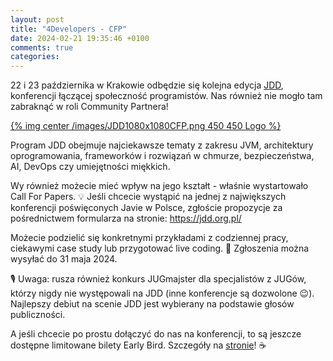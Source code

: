 ```yaml
---
layout: post
title: "4Developers - CFP"
date: 2024-02-21 19:35:46 +0100
comments: true
categories: 
---
```


22 i 23 października w Krakowie odbędzie się kolejna edycja <a href="https://jdd.org.pl/" target="_blank">JDD</a>, konferencji łączącej społeczność programistów. Nas również nie mogło tam zabraknąć w roli Community Partnera!

[{% img center /images/JDD1080x1080CFP.png 450 450 Logo %}](https://jdd.org.pl/)

Program JDD obejmuje najciekawsze tematy z zakresu JVM, architektury oprogramowania, frameworków i rozwiązań w chmurze, bezpieczeństwa, AI, DevOps czy umiejętności miękkich. 

Wy również możecie mieć wpływ na jego kształt - właśnie wystartowało Call For Papers. 💡 Jeśli chcecie wystąpić na jednej z największych konferencji poświęconych Javie w Polsce, zgłoście propozycje za pośrednictwem formularza na stronie: https://jdd.org.pl/ 

Możecie podzielić się konkretnymi przykładami z codziennej pracy, ciekawymi case study lub przygotować live coding. 👾 Zgłoszenia można wysyłać do 31 maja 2024.

🎙️ Uwaga: rusza również konkurs JUGmajster dla specjalistów z JUGów, którzy nigdy nie występowali na JDD (inne konferencje są dozwolone 😉). Najlepszy debiut na scenie JDD jest wybierany na podstawie głosów publiczności. 

A jeśli chcecie po prostu dołączyć do nas na konferencji, to są jeszcze dostępne limitowane bilety Early Bird. Szczegóły na <a href="https://jdd.org.pl/" target="_blank">stronie</a>! ☕
